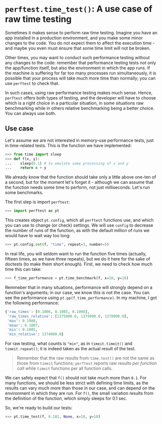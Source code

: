 # `perftest.time_test()`: A use case of raw time testing

Sometimes it makes sense to perform raw time testing. Imagine you have an app installed in a production environment, and you make some minor changes to the code. You do not expect them to affect the execution time - and maybe you even must ensure that some time limit will not be broken.

Other times, you may want to conduct such performance testing without any changes to the code: remember that performance testing tests not only the app/function itself, but also the environment in which the app runs. If the machine is suffering for far too many processes run simultaneously, it is possible that your process will take much more time than normally; you can use `perftest` to check that.

In such cases, using raw performance testing makes much sense. Hence, `perftest` offers both types of testing, and the developer will have to choose which is a right choice in a particular situation, in some situations raw benchmarking while in others relative benchmarking being a better choice. You can always use both.


## Use case

Let's assume we are not interested in memory-use performance tests, just in time-related tests. This is the function we have implemented:

```python
>>> from time import sleep
>>> def f(x, y):
...    sleep(0.1) # to emulate some processing of x and y
...    return x + y

```

We already know that the function should take only a little above one-ten of a second, but for the moment let's forget it - although we can assume that the function needs some time to perform, not just milliseconds. Let's run some benchmarks.

The first step is import `perftest`:

```python
>>> import perftest as pt

```

This creates object `pt.config`, which all `perftest` functions use, and which you can use to change (or check) settings. We will use `config` to decrease the number of runs of the function, as with the default million of runs we would have to wait way too long:

```python
>>> pt.config.set(f, "time", repeat=3, number=5)

```


In real life, you will seldom want to run the function five times (actually, fifteen times, as we have three repeats), but we do it here for the sake of doctests (to make them short enough). First, we need to check how much time this can take:

```python
>>> f_time_performance = pt.time_benchmark(f, x=10, y=10)

```

Remmeber that in many situations, performance will strongly depend on a function's arguments; in our case, we know this is not the case. You can see the performance using `pt.pp(f_time_performance)`. In my machine, I got the following performance:

```python
{'raw_times': [0.1006, 0.1005, 0.1008],
 'raw_times_relative': [1375000.0, 1374000.0, 1378000.0],
 'max': 0.1008,
 'mean': 0.1007,
 'min': 0.1005,
 'min_relative': 1374000.0}
```

For raw testing, what counts is `"min"`, as in `timeit.timeit()` and `timeit.repeat()`; it is indeed taken as the actual result of the test. 

> Remember that the raw results from `time.test()` are not the same as those from `timeit` functions; `perftest` reports raw results *per function call* while `timeit` functions per all function calls.

We can safely expect that `f()` should not take much more than `0.1`. For many functions, we should be less strict with defining time limits, as the results can vary much more than those in our case, and can depend on the environment in which they are run. For `f()`, the small variation results from the definition of the function, which simply sleeps for 0.1 sec.

So, we're ready to build our tests:

```python
>>> pt.time_test(f, 0.101, None, x=10, y=10)

```
